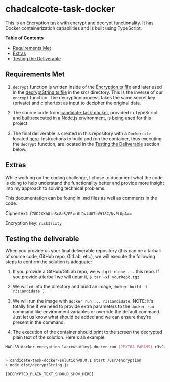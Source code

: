 # chadcalcote-task-docker

This is an Encryption task with encrypt and decrypt functionality. It has Docker containerization capabilities and is built using TypeScript.

**Table of Contents**
  * [Requirements Met](#Requirements-Met)
  * [Extras](#Extras)
  * [Testing the Deliverable](#Testing-the-Deliverable)

## Requirements Met

1. `decrypt` function is written inside of the [Encryption.ts file](https://github.com/ChadCalcote/chadcalcote-task-docker/blob/master/src/libs/Encryption.ts) and later used in the [decryptString.ts file](https://github.com/ChadCalcote/chadcalcote-task-docker/blob/master/src/decryptString.ts) in the src/ directory. This is the inverse of our `encrypt` function. The decryption process takes the same secret key (private) and ciphertext as input to decipher the original data.
  
2. The source code from [candidate-task-docker](https://github.com/risk3sixty/candidate-task-docker), provided in TypeScript and built/executed in a Node.js environment, is being used for this project.
   
3. The final deliverable is created in this repository with a `Dockerfile` located [here](https://github.com/ChadCalcote/chadcalcote-task-docker/blob/master/Dockerfile). Instructions to build and run the container, thus executing the `decrypt` function, are located in the [Testing the Deliverable](#Testing-the-Deliverable) section below.

## Extras

While working on the coding challenge, I chose to document what the code is doing to help understand the functionality better and provide more insight into my approach to solving technical problems.

This documentation can be found in .md files as well as comments in the code.

Ciphertext: `f78D2XXh8tnSc8a5/FE=:0LDv4U8TeV918C/NvPLOpA==`

Encryption key: `risk3sixty`

## Testing the deliverable

When you provide us your final deliverable repository (this can be a tarball of source code, GitHub repo, GitLab, etc.), we will execute the following steps to confirm the solution is adequate:

1. If you provide a GitHub/GitLab repo, we will `git clone ...` this repo. If you provide a tarball we will untar it, `$ tar -xf yourRepo.tgz`

2. We will `cd` into the directory and build an image, `docker build -t r3sCandidate .`

3. We will run the image with `docker run ... r3sCandidate`. NOTE: it's totally fine if we need to provide extra parameters to the `docker run` command like environment variables or override the default command. Just let us know what should be added and we can ensure they're present in the command.

4. The execution of the container should print to the screen the decrypted plain text of the solution. Here's an example:

```sh
MAC-SR:docker-encryption lancewhatley$ docker run [?EXTRA_PARAMS] r3sCandidate [?OVERRIDDEN_COMMAND]


> candidate-task-docker-solution@0.0.1 start /usr/encryption
> node dist/decryptString.js

[DECRYPTED_PLAIN_TEXT_SHOULD_SHOW_HERE]
```

